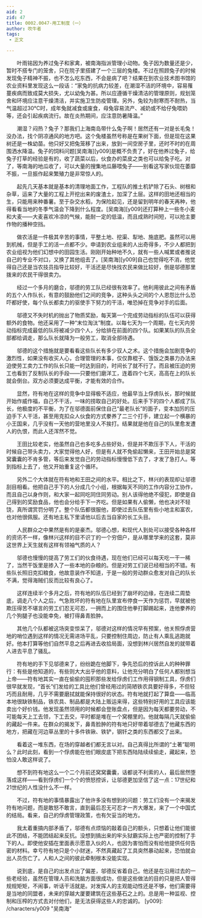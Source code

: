 ```yaml
---
aid: 2
zid: 47
title: 0002.0047-用工制度（一）
author: 吹牛者
tags: 
 - 正文

---
```




　　叶雨铭因为养过兔子和家禽，被南海指派管理小动物。兔子因为数量还是少，暂时不搭专门的笼舍，只在院子里搭建了一个三层的兔楼。不过在照顾兔子的时候发现兔子精神不振，也不怎么吃东西，不会是病了吧？结果在到农业技术图书馆的农业资料里发现这么一段话：“家兔的抗病力较差，在潮湿不洁的环境中，容易罹蔓疾病而致成莫大损失，尤以幼兔为甚。所以应遵循干燥清洁的管理原则，规划笼舍和环境应注意干燥清洁，并实施卫生防疫管理。另外，兔较为耐寒而不耐热，当气温超过30℃时，成年兔就减食或废食，母兔容易流产、减奶或不给仔兔喂奶等，还会引起疾病流行。故在炎热期间，应注意防暑降温。”

　　潮湿？闷热？兔子？那我们上海南岛带什么兔子啊！居然还有一对是长毛兔！没办法，找个阴凉通风的地方吧。这个兔楼虽然号称是在果树下面，但是现在这果树还是一株幼苗。他只好又把兔笼移了出来，放到一间空房子里，还时不时的在周围洒水降温。兔子的饲料问题[吴南海][y009]是概不负责了，好在他养过兔子，给兔子打草的经验是有的，收了蔬菜以后，伙食办的菜皮之类也可以给兔子吃。对了，等南海的地瓜收了，可以大量的搜集地瓜藤喂兔子——别看这写家伙现在萎靡不振，一旦振作起来繁殖力是非常惊人的。

　　起先几天基本就是基本的清理地面工作，工程队的推土机铲除了石头、树根和杂草，运来了大量的工程上开挖出来的废渣土，加深了土层。这样的田地还相当的生，只能用来种番薯。至于杂交水稻，为保险起见，还是留到明年的春天再种，他得看看当地的冬季气温会下降到什么程度。[吴南海][y009]还打算种上一些冬小麦和大麦——大麦喜欢冷凉的气候，能耐一定的低温，而且成熟时间短，可以抢主要作物的播种空挡。

　　做农活是一件极其辛苦的事情，平整土地、挖渠、犁地、施底肥。虽然可以用到机械，但是手工的活一点都不少。申请到农业组来的人出奇得多，不少人都把到农业组视为他们幻想中的田园生活。刚刚开始种地不久，就有一些人喊累或者推说自己的专业不对口，又换了其他组去了。[吴南海][y009]自己也觉得吃不消，他觉得自己还是当农技员指导比较好，干活还是尽快找农民来做比较好，倒是邬德那里拨来的农民干得很卖力。

　　经过一个多月的磨合，邬德的劳工队已经很有效率了。他利用彼此之间有矛盾的五个人作队长，有意的鼓励他们之间的竞争，这种头头之间的个人恩怨比什么恐吓都好使，每个队长都卖力的驱使手下努力的干活，唯恐掉在竞争对手的后面。

　　邬德又不失时机的抛出了物质奖励，每天第一个完成劳动指标的队伍可以获得额外的食物。他还采用了一种“末位淘汰”制度。以每七天为一个周期，在七天内劳动指标完成最低的队将被减少四个人，分给排在前面的四个队。如果某队的队员全部都给调走，那么队长就降为一般劳工，取消全部待遇。

　　邬德的这个措施就是要看看这些队长有多少驭人之术。这个措施会加剧竞争的激烈性，如果没有收买人心，合理管理的本事，仅仅靠棍子、饿饭之类暴力办法来迫使劳工卖力工作的队长只能一时达到目的，时间长了就不行了。而且被压迫的劳工也看到了反制队长的手段——只要他们磨洋工，连着四个七天，高高在上的队长就会倒台。双方必须要达成平衡，才能有效的合作。

　　显然，符有地在这样的竞争中显得极不适应，他最早当上俘虏队长，那时候就开始作威作福，自己不干活，一味的捞取自己的好处。后来手下的四个人都成了队长，他极度的不平衡，为了在邬德面前保住自己“最老队长”的面子，变本加厉的压迫手下人干活，甚至用克扣众人伙食的方式豢养了二三个打手，建立起一个横暴的小王国来，几乎没有一天他的营地里没人不挨打。结果就是他在自己的队里愈发遭人的仇恨，而此人还浑然不觉。

　　王田比较老实，他虽然自己也多吃多占些好处，但是并不欺压手下人，干活的时候自己带头卖力，大家觉得他人好，但是有人就不免偷起懒来，王田开始总是窝窝囊囊的不肯多管，等后来发觉自己的劳动指标慢慢低下去了，才发了急打人。等到指标上去了，他又开始重复这个循环。

　　另外二个大体就在符有地和王田之间的水平。相比之下，林兴的表现却让邬德刮目相看。他把自己手下的人分成几个小组，根据每天不同的工作内容分工协作，而且自己以身作则，和大家一起同吃同住同劳动。别人该得他绝不侵犯，即使是自己得到的奖励食品，他也会分给手下一齐吃。但是如果有人偷懒，他也决对不轻饶，真所谓赏罚分明了。整个队伍都很服他，即使过去队伍里有些小地主和富农，也对他很佩服。还有地主私下里请他以后去当自家的长工头目。

　　人民群众之中果然是有的是豪杰。邬德心想，和现代人到处可以接受各种各样的资讯不一样，像林兴这样的目不识丁的一个穷佃户，是从哪里学来的这套，莫非这世界上天生就有这样有领袖气质的人？

　　邬德也慢慢的提高了劳工们的伙食待遇，现在他们已经可以每天吃一干一稀了，当然干饭里是掺入了一些本地的杂粮的。但是对劳工们说已经相当的不错。有些队长照旧克扣粮食，他故意装作不知道，于是一般的劳动群众愈发对自己的队长不满，觉得海贼们反而比较有良心了。

　　这样连续半个多月之后，符有地的队伍已经到了崩坏的边缘，在连续二周垫底，调走八个人之后，气急败坏的符有地在队里宣布停食一天作为惩罚，早就被他欺压得苦不堪言的劳工们忍无可忍，一拥而上的围住他拳打脚踢起来，连他豢养的几个狗腿子也没能幸免，被打得鼻青脸肿。

　　其他几个队都被这场突变惊呆了，邬德对这样的情况早有预案，他关照俘虏营地的哨位遇到这样的情况无需进场平乱，只要控制住周边，防止有人乘乱逃跑就好。他本打算等他们自然平息之后再进去收拾局面，没想到林兴居然自发的就带着人进去平息了骚乱。

　　符有地的手下见邬德来了，纷纷跪在他脚下，争先恐后的控诉此人的种种罪行：有些是他知道的，有些则大大出乎他的意料，让他充分明白了任何人都别想当上帝——符有地其实一直在偷偷的囤积那些发给俘虏们工作用得钢制工具，俘虏们很早就发现，“首长”们发给的工具比他们曾经用过的简陋铁农具要好得多，不但轻巧而且耐用，几乎不需要磨拭就能保持很好的状态。符有地就打起了算盘——临高本地很缺铁制品，铁农具、制品都是大陆上贩运来得，这些特别好用的工具应该能卖出个好价钱。他发现虽然领用的时候都会登账盘点，但是因为每天都要劳动，不可能每天上工去领，下工去交，平时都是堆在一个窝棚里的。他就每隔几天就偷偷的藏起一件来。在群众的揭发下，鼻青脸肿的符有地只好带着邬德去了他藏东西的地方，把藏在河边草丛里的十多件铁锹、铁铲，钢钎之类的东西都交了出来。

　　看着这一堆东西，在场的穿越者们都无言以对。自己真得比所谓的“土著”聪明么？此时此刻，看到一个俘虏能在他们眼皮底下把东西陆陆续续偷走，藏起来，恐怕没人敢这样说了。

　　想不到符有地这么一个二个月前还窝窝囊囊，话都说不利索的人，最后居然堕落成这样——看到俘虏们一个个的愤怒控诉，让邬德更加坚信了这一点：17世纪和21世纪的人性没什么不一样。

　　不过，符有地的事情暴露出了他许多没有想到的问题：劳工们没有一个来揭发符有地问题，而是敢怒不敢言，直到最后忍无可忍才一齐大爆发，来了一个中国式的结局。看来，自己的俘虏管理政策，也有欠妥当的地方。

　　我太着重搞内部矛盾了，邬德有点烦恼的敲着自己的额头，只想着让他们能彼此不团结，不能团结起来反抗。没想到搞出来的牢头狱霸实际上也严密的控制了手下的人。即使他安插在里面表示愿意入伙的人，也因为害怕而没有给他提供任何告密的材料。幸亏符有地只是个小财迷，不然真藏起了工具突然暴动起来，恐怕就会出人员伤亡了。人和人之间的彼此牵制根本没能实现。

　　说到底，是自己的出发点出了偏差，邬德反省着自己。他还是在沿用过去的一些老经验，虽然在管理人员和洗脑方面很成功，但是这些做法的目的只是把人管得规规矩矩，不闹事，听话干活就是。对发挥人的主观能动性还是不够，他们需要得是当地的同盟者，未来的穿越大厦要建筑在这些基石之上的。总是用一种监视、控制和压榨的方式去对付他们，是无法获得这些人的忠诚的。
[y009]: /characters/y009 "吴南海"


